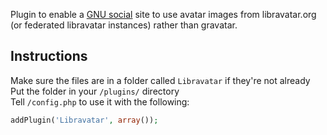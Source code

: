 Plugin to enable a [GNU social](http://gnu.io/social/) site to use avatar images from libravatar.org (or federated libravatar instances) rather than gravatar.

## Instructions

Make sure the files are in a folder called `Libravatar` if they're not already  
Put the folder in your `/plugins/` directory  
Tell `/config.php` to use it with the following:
```php
addPlugin('Libravatar', array());
```